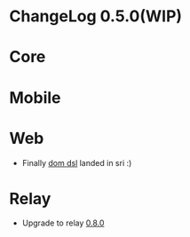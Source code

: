 # ChangeLog 0.5.0(WIP)


# Core



# Mobile 



# Web

 - Finally [dom dsl](../docs/DOMDSL.md) landed in sri :)
   

# Relay

 - Upgrade to relay [0.8.0](https://github.com/facebook/relay/blob/master/CHANGELOG.md#070-february-12-2016)



